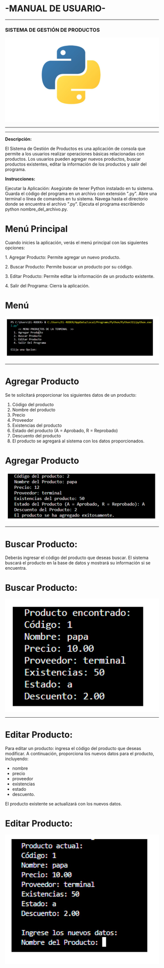 # **-MANUAL DE USUARIO-**

------------

### SISTEMA DE GESTIÓN DE PRODUCTOS
![](https://github.com/Yovanygt/imagenes/blob/main/logo.jpg?raw=true)

------------

------------



**Descripción:**

El Sistema de Gestión de Productos es una aplicación de consola que permite a los usuarios realizar operaciones básicas relacionadas con productos. Los usuarios pueden agregar nuevos productos, buscar productos existentes, editar la información de los productos y salir del programa.

**Instrucciones:**

Ejecutar la Aplicación:
Asegúrate de tener Python instalado en tu sistema.
Guarda el código del programa en un archivo con extensión ".py".
Abre una terminal o línea de comandos en tu sistema.
Navega hasta el directorio donde se encuentra el archivo ".py".
Ejecuta el programa escribiendo python nombre\_del\_archivo.py.


# Menú Principal

Cuando inicies la aplicación, verás el menú principal con las siguientes opciones:

1\. Agregar Producto: Permite agregar un nuevo producto.

2\. Buscar Producto: Permite buscar un producto por su código.

3\. Editar Producto: Permite editar la información de un producto existente.

4\. Salir del Programa: Cierra la aplicación.

# Menú
![](https://github.com/Yovanygt/imagenes/blob/main/menu.jpg?raw=true)

------------

#  Agregar Producto

Se te solicitará proporcionar los siguientes datos de un producto:

1. Código del producto
2. Nombre del producto
3. Precio
4. Proveedor
5. Existencias del producto
6. Estado del producto (A = Aprobado, R = Reprobado)
7. Descuento del producto
8. El producto se agregará al sistema con los datos proporcionados.

#  Agregar Producto
![](https://github.com/Yovanygt/imagenes/blob/main/ingreso%20datos.jpg?raw=true)


------------

# **Buscar Producto:**

Deberás ingresar el código del producto que deseas buscar.
El sistema buscará el producto en la base de datos y mostrará su información si se encuentra.

# **Buscar Producto:**
![](https://github.com/Yovanygt/imagenes/blob/main/guardar%20producto.jpg?raw=true)

------------

# **Editar Producto:**

Para editar un producto: 
ingresa el código del producto que deseas modificar.
A continuación, proporciona los nuevos datos para el producto, incluyendo:

- nombre
-  precio
-  proveedor
-  existencias
-  estado
-  descuento.

El producto existente se actualizará con los nuevos datos.

# **Editar Producto:**
![](https://github.com/Yovanygt/imagenes/blob/main/editar%20producto.jpg?raw=true)



